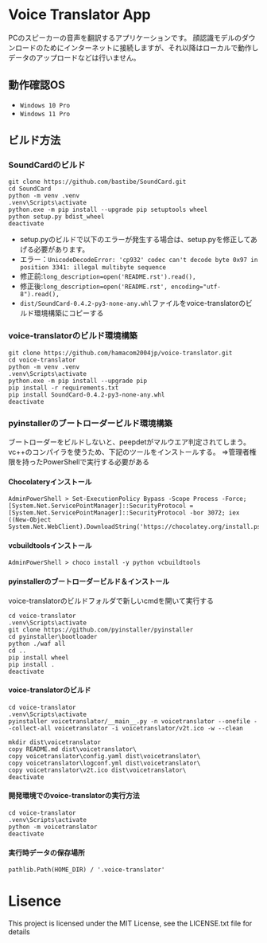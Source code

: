 # Voice Translator App

PCのスピーカーの音声を翻訳するアプリケーションです。
顔認識モデルのダウンロードのためにインターネットに接続しますが、それ以降はローカルで動作しデータのアップロードなどは行いません。


## 動作確認OS
- `Windows 10 Pro`
- `Windows 11 Pro`

## ビルド方法

### SoundCardのビルド
```
git clone https://github.com/bastibe/SoundCard.git
cd SoundCard
python -m venv .venv
.venv\Scripts\activate
python.exe -m pip install --upgrade pip setuptools wheel
python setup.py bdist_wheel
deactivate
```
- setup.pyのビルドで以下のエラーが発生する場合は、setup.pyを修正してあげる必要があります。
- エラー：```UnicodeDecodeError: 'cp932' codec can't decode byte 0x97 in position 3341: illegal multibyte sequence```
- 修正前:```long_description=open('README.rst').read(),```
- 修正後:```long_description=open('README.rst', encoding="utf-8").read(),```
- ```dist/SoundCard-0.4.2-py3-none-any.whl```ファイルをvoice-translatorのビルド環境構築にコピーする

### voice-translatorのビルド環境構築
```
git clone https://github.com/hamacom2004jp/voice-translator.git
cd voice-translator
python -m venv .venv
.venv\Scripts\activate
python.exe -m pip install --upgrade pip
pip install -r requirements.txt
pip install SoundCard-0.4.2-py3-none-any.whl
deactivate
```

### pyinstallerのブートローダービルド環境構築
ブートローダーをビルドしないと、peepdetがマルウエア判定されてしまう。
vc++のコンパイラを使うため、下記のツールをインストールする。
⇒管理者権限を持ったPowerShellで実行する必要がある

#### Chocolateryインストール
```
AdminPowerShell > Set-ExecutionPolicy Bypass -Scope Process -Force; [System.Net.ServicePointManager]::SecurityProtocol = [System.Net.ServicePointManager]::SecurityProtocol -bor 3072; iex ((New-Object System.Net.WebClient).DownloadString('https://chocolatey.org/install.ps1'))
```
#### vcbuildtoolsインストール
```
AdminPowerShell > choco install -y python vcbuildtools
```

#### pyinstallerのブートローダービルド＆インストール
voice-translatorのビルドフォルダで新しいcmdを開いて実行する
```
cd voice-translator
.venv\Scripts\activate
git clone https://github.com/pyinstaller/pyinstaller
cd pyinstaller\bootloader
python ./waf all
cd ..
pip install wheel
pip install .
deactivate
```

#### voice-translatorのビルド
```
cd voice-translator
.venv\Scripts\activate
pyinstaller voicetranslator/__main__.py -n voicetranslator --onefile --collect-all voicetranslator -i voicetranslator/v2t.ico -w --clean

mkdir dist\voicetranslator
copy README.md dist\voicetranslator\
copy voicetranslator\config.yaml dist\voicetranslator\
copy voicetranslator\logconf.yml dist\voicetranslator\
copy voicetranslator\v2t.ico dist\voicetranslator\
deactivate
```


#### 開発環境でのvoice-translatorの実行方法
```
cd voice-translator
.venv\Scripts\activate
python -m voicetranslator
deactivate
```

#### 実行時データの保存場所
```
pathlib.Path(HOME_DIR) / '.voice-translator'
```


# Lisence

This project is licensed under the MIT License, see the LICENSE.txt file for details
